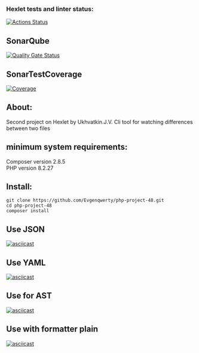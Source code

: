 ### Hexlet tests and linter status:
[![Actions Status](https://github.com/Evgenqwerty/php-project-48/actions/workflows/hexlet-check.yml/badge.svg)](https://github.com/Evgenqwerty/php-project-48/actions)  
## SonarQube
[![Quality Gate Status](https://sonarcloud.io/api/project_badges/measure?project=Evgenqwerty_php-project-48&metric=alert_status)](https://sonarcloud.io/summary/new_code?id=Evgenqwerty_php-project-48)
## SonarTestCoverage  
[![Coverage](https://sonarcloud.io/api/project_badges/measure?project=Evgenqwerty_php-project-48&metric=coverage)](https://sonarcloud.io/summary/new_code?id=Evgenqwerty_php-project-48)

## About:
Second project on Hexlet by Ukhvatkin.J.V. Cli tool for watching differences between two files

## minimum system requirements:
Composer version 2.8.5  
PHP version 8.2.27

## Install:
```
git clone https://github.com/Evgenqwerty/php-project-48.git
cd php-project-48
composer install
```

## Use JSON
[![asciicast](https://asciinema.org/a/f8jvPGXxNNT4b7qbtEWnQ4xco.svg)](https://asciinema.org/a/f8jvPGXxNNT4b7qbtEWnQ4xco)

## Use YAML
[![asciicast](https://asciinema.org/a/OZJlY2VXzUlMf5cglUi0tbM2P.svg)](https://asciinema.org/a/OZJlY2VXzUlMf5cglUi0tbM2P)

## Use for AST
[![asciicast](https://asciinema.org/a/MF8b2xbaI1Q30VKEeEBHCf9KW.svg)](https://asciinema.org/a/MF8b2xbaI1Q30VKEeEBHCf9KW)

## Use with formatter plain
[![asciicast](https://asciinema.org/a/fyhp7Q1g3RYMRbODus6O0KWXU.svg)](https://asciinema.org/a/fyhp7Q1g3RYMRbODus6O0KWXU)

